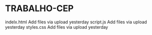 # TRABALHO-CEP
indelx.html
Add files via upload
yesterday
script.js
Add files via upload
yesterday
styles.css
Add files via upload
yesterday
